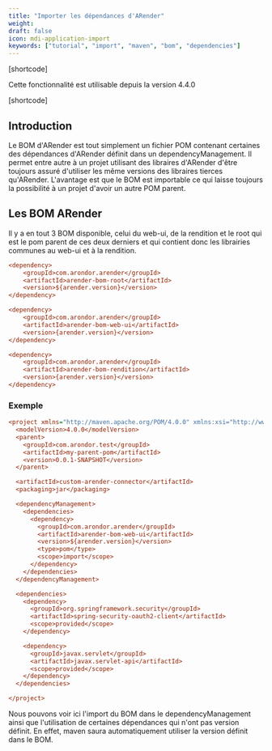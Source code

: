 ```yaml
---
title: "Importer les dépendances d'ARender"
weight: 
draft: false
icon: mdi-application-import
keywords: ["tutorial", "import", "maven", "bom", "dependencies"]
---
```


[shortcode]

Cette fonctionnalité est utilisable depuis la version 4.4.0

[shortcode]

## Introduction

Le BOM d'ARender est tout simplement un fichier POM contenant certaines des dépendances
d'ARender définit dans un dependencyManagement. Il permet entre autre à un projet utilisant
des libraires d'ARender d'être toujours assuré d'utiliser les même versions des libraires
tierces qu'ARender. L'avantage est que le BOM est importable ce qui laisse toujours la
possibilité à un projet d'avoir un autre POM parent.

## Les BOM ARender

Il y a en tout 3 BOM disponible, celui du web-ui, de la rendition et le root qui est le pom
parent de ces deux derniers et qui contient donc les librairies communes au web-ui et à la
rendition.

```cfg
<dependency>
	<groupId>com.arondor.arender</groupId>
	<artifactId>arender-bom-root</artifactId>
	<version>${arender.version}</version>
</dependency>

<dependency>
	<groupId>com.arondor.arender</groupId>
	<artifactId>arender-bom-web-ui</artifactId>
	<version>{arender.version}</version>
</dependency>

<dependency>
	<groupId>com.arondor.arender</groupId>
	<artifactId>arender-bom-rendition</artifactId>
	<version>{arender.version}</version>
</dependency>
```

### Exemple

```cfg
<project xmlns="http://maven.apache.org/POM/4.0.0" xmlns:xsi="http://www.w3.org/2001/XMLSchema-instance" xsi:schemaLocation="http://maven.apache.org/POM/4.0.0 http://maven.apache.org/xsd/maven-4.0.0.xsd">
  <modelVersion>4.0.0</modelVersion>
  <parent>
    <groupId>com.arondor.test</groupId>
    <artifactId>my-parent-pom</artifactId>
    <version>0.0.1-SNAPSHOT</version>
  </parent>

  <artifactId>custom-arender-connector</artifactId>
  <packaging>jar</packaging>

  <dependencyManagement>
    <dependencies>
      <dependency>
        <groupId>com.arondor.arender</groupId>
        <artifactId>arender-bom-web-ui</artifactId>
        <version>${arender.version}</version>
        <type>pom</type>
        <scope>import</scope>
      </dependency>
    </dependencies>
  </dependencyManagement>

  <dependencies>
    <dependency>
      <groupId>org.springframework.security</groupId>
      <artifactId>spring-security-oauth2-client</artifactId>
      <scope>provided</scope>
    </dependency>

    <dependency>
      <groupId>javax.servlet</groupId>
      <artifactId>javax.servlet-api</artifactId>
      <scope>provided</scope>
    </dependency>
  </dependencies>

</project>
```

Nous pouvons voir ici l'import du BOM dans le dependencyManagement ainsi que l'utilisation
de certaines dépendances qui n'ont pas version définit. En effet, maven saura automatiquement
utiliser la version définit dans le BOM.